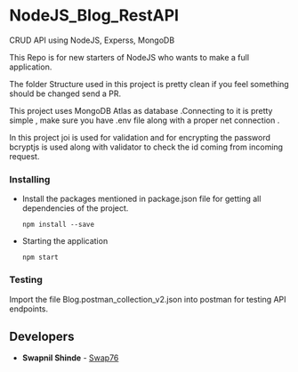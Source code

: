 # NodeJS_Blog_RestAPI
CRUD API using NodeJS, Experss, MongoDB

This Repo is for new starters of NodeJS who wants to make a full application.

The folder Structure used in this project is pretty clean if you feel something should be changed send a PR.

This project uses MongoDB Atlas as database .Connecting to it is pretty simple , make sure you have .env file along with a proper net connection .

In this project joi is used for validation and for encrypting the password bcryptjs is used along with validator to check the id coming from incoming request.

### Installing

- Install the packages mentioned in package.json file for getting all dependencies of the project.
  ```
  npm install --save
  ```
- Starting the application
  <br/>
  
  ```
  npm start
  ```
### Testing

Import the file Blog.postman_collection_v2.json into postman for testing API endpoints.

  
## Developers

* **Swapnil Shinde** - [Swap76](https://github.com/Swap76)
